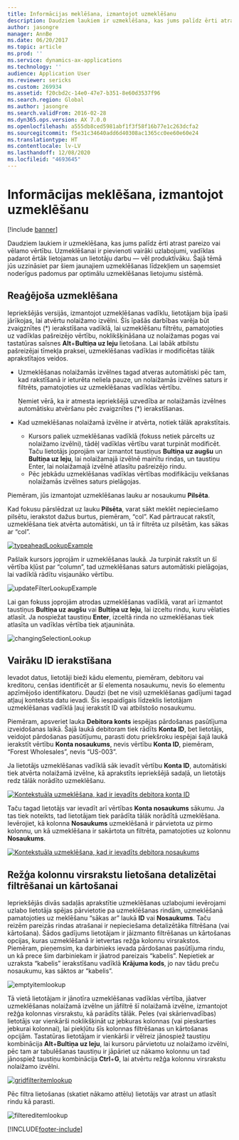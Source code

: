 ```yaml
---
title: Informācijas meklēšana, izmantojot uzmeklēšanu
description: Daudziem laukiem ir uzmeklēšana, kas jums palīdz ērti atrast pareizo vai vēlamo vērtību. Uzmeklēšanai ir pievienoti vairāki uzlabojumi, vadīklas padarot ērtāk lietojamas un lietotāju darbu — vēl produktīvāku. Šajā tēmā jūs uzzināsiet par šiem jaunajiem uzmeklēšanas līdzekļiem un saņemsiet noderīgus padomus par optimālu uzmeklēšanas lietojumu sistēmā.
author: jasongre
manager: AnnBe
ms.date: 06/20/2017
ms.topic: article
ms.prod: ''
ms.service: dynamics-ax-applications
ms.technology: ''
audience: Application User
ms.reviewer: sericks
ms.custom: 269934
ms.assetid: f20cbd2c-14e0-47e7-b351-8e60d3537f96
ms.search.region: Global
ms.author: jasongre
ms.search.validFrom: 2016-02-28
ms.dyn365.ops.version: AX 7.0.0
ms.openlocfilehash: a555db8ced5981abf1f3f58f16b77e1c263dcfa2
ms.sourcegitcommit: f5e31c34640add6d40308ac1365cc0ee60e60e24
ms.translationtype: HT
ms.contentlocale: lv-LV
ms.lasthandoff: 12/08/2020
ms.locfileid: "4693645"
---
```

# <a name="find-information-by-using-lookups"></a>Informācijas meklēšana, izmantojot uzmeklēšanu

[!include [banner](../includes/banner.md)]

Daudziem laukiem ir uzmeklēšana, kas jums palīdz ērti atrast pareizo vai vēlamo vērtību. Uzmeklēšanai ir pievienoti vairāki uzlabojumi, vadīklas padarot ērtāk lietojamas un lietotāju darbu — vēl produktīvāku. Šajā tēmā jūs uzzināsiet par šiem jaunajiem uzmeklēšanas līdzekļiem un saņemsiet noderīgus padomus par optimālu uzmeklēšanas lietojumu sistēmā.

## <a name="responsive-lookups"></a>Reaģējoša uzmeklēšana

Iepriekšējās versijās, izmantojot uzmeklēšanas vadīklu, lietotājam bija īpaši jārīkojas, lai atvērtu nolaižamo izvēlni. Šīs īpašās darbības varēja būt zvaigznītes (\*) ierakstīšana vadīklā, lai uzmeklēšanu filtrētu, pamatojoties uz vadīklas pašreizējo vērtību, noklikšķināšana uz nolaižamas pogas vai tastatūras saīsnes **Alt**+**Bultiņa uz leju** lietošana. Lai labāk atbilstu pašreizējai tīmekļa praksei, uzmeklēšanas vadīklas ir modificētas tālāk aprakstītajos veidos.

- Uzmeklēšanas nolaižamās izvēlnes tagad atveras automātiski pēc tam, kad rakstīšanā ir ieturēta neliela pauze, un nolaižamās izvēlnes saturs ir filtrēts, pamatojoties uz uzmeklēšanas vadīklas vērtību.

    Ņemiet vērā, ka ir atmesta iepriekšējā uzvedība ar nolaižamās izvēlnes automātisku atvēršanu pēc zvaigznītes (\*) ierakstīšanas.

- Kad uzmeklēšanas nolaižamā izvēlne ir atvērta, notiek tālāk aprakstītais.

    - Kursors paliek uzmeklēšanas vadīklā (fokuss netiek pārcelts uz nolaižamo izvēlni), tādēļ vadīklas vērtību varat turpināt modificēt. Taču lietotājs joprojām var izmantot taustiņus **Bultiņa uz augšu** un **Bultiņa uz leju**, lai nolaižamajā izvēlnē mainītu rindas, un taustiņu Enter, lai nolaižamajā izvēlnē atlasītu pašreizējo rindu.
    - Pēc jebkādu uzmeklēšanas vadīklas vērtības modifikāciju veikšanas nolaižamās izvēlnes saturs pielāgojas.

Piemēram, jūs izmantojat uzmeklēšanas lauku ar nosaukumu **Pilsēta**.

Kad fokusu pārslēdzat uz lauku **Pilsēta**, varat sākt meklēt nepieciešamo pilsētu, ierakstot dažus burtus, piemēram, “col”. Kad pārtraucat rakstīt, uzmeklēšana tiek atvērta automātiski, un tā ir filtrēta uz pilsētām, kas sākas ar “col”.

[![typeaheadLookupExample](./media/typeaheadlookupexample.png)](./media/typeaheadlookupexample.png)

Pašlaik kursors joprojām ir uzmeklēšanas laukā. Ja turpināt rakstīt un šī vērtība kļūst par “column”, tad uzmeklēšanas saturs automātiski pielāgojas, lai vadīklā rādītu visjaunāko vērtību.

![updateFilterLookupExample](./media/updatefilterlookupexample.png)

Lai gan fokuss joprojām atrodas uzmeklēšanas vadīklā, varat arī izmantot taustiņus **Bultiņa uz augšu** vai **Bultiņa uz leju**, lai izceltu rindu, kuru vēlaties atlasīt. Ja nospiežat taustiņu **Enter**, izceltā rinda no uzmeklēšanas tiek atlasīta un vadīklas vērtība tiek atjaunināta.

![changingSelectionLookup](./media/changingselectionlookup.png)

## <a name="typing-in-more-than-ids"></a>Vairāku ID ierakstīšana

Ievadot datus, lietotāji bieži kādu elementu, piemēram, debitoru vai kreditoru, cenšas identificēt ar šī elementa nosaukumu, nevis šo elementu apzīmējošo identifikatoru. Daudzi (bet ne visi) uzmeklēšanas gadījumi tagad atļauj konteksta datu ievadi. Šis iespaidīgais līdzeklis lietotājam uzmeklēšanas vadīklā ļauj ierakstīt ID vai atbilstošo nosaukumu.

Piemēram, apsveriet lauka **Debitora konts** iespējas pārdošanas pasūtījuma izveidošanas laikā. Šajā laukā debitoram tiek rādīts **Konta ID**, bet lietotājs, veidojot pārdošanas pasūtījumu, parasti dotu priekšroku iespējai šajā laukā ierakstīt vērtību **Konta nosaukums**, nevis vērtību **Konta ID**, piemēram, “Forest Wholesales”, nevis “US-003”.

Ja lietotājs uzmeklēšanas vadīklā sāk ievadīt vērtību **Konta ID**, automātiski tiek atvērta nolaižamā izvēlne, kā aprakstīts iepriekšējā sadaļā, un lietotājs redz tālāk norādīto uzmeklēšanu.

[![Kontekstuāla uzmeklēšana, kad ir ievadīts debitora konta ID](./media/howtocontextuallookups-1.png)](./media/howtocontextuallookups-1.png)

Taču tagad lietotājs var ievadīt arī vērtības **Konta nosaukums** sākumu. Ja tas tiek noteikts, tad lietotājam tiek parādīta tālāk norādītā uzmeklēšana. Ievērojiet, kā kolonna **Nosaukums** uzmeklēšanā ir pārvietota uz pirmo kolonnu, un kā uzmeklēšana ir sakārtota un filtrēta, pamatojoties uz kolonnu **Nosaukums**.

[![Kontekstuāla uzmeklēšana, kad ir ievadīts debitora nosaukums](./media/howtocontextuallookups-2.png)](./media/howtocontextuallookups-2.png)

## <a name="using-grid-column-headers-for-more-advanced-filtering-and-sorting"></a>Režģa kolonnu virsrakstu lietošana detalizētai filtrēšanai un kārtošanai

Iepriekšējās divās sadaļās aprakstītie uzmeklēšanas uzlabojumi ievērojami uzlabo lietotāja spējas pārvietotie pa uzmeklēšanas rindām, uzmeklēšanā pamatojoties uz meklēšanu “sākas ar” laukā **ID** vai **Nosaukums**. Taču reizēm pareizās rindas atrašanai ir nepieciešama detalizētāka filtrēšana (vai kārtošana). Šādos gadījums lietotājam ir jāizmanto filtrēšanas un kārtošanas opcijas, kuras uzmeklēšanā ir ietvertas režģa kolonnu virsrakstos. Piemēram, pieņemsim, ka darbinieks ievada pārdošanas pasūtījuma rindu, un kā prece šim darbiniekam ir jāatrod pareizais “kabelis”. Nepietiek ar uzraksta “kabelis” ierakstīšanu vadīklā **Krājuma kods**, jo nav tādu preču nosaukumu, kas sāktos ar “kabelis”.

![emptyitemlookup](./media/emptyitemlookup.png)

Tā vietā lietotājam ir jānotīra uzmeklēšanas vadīklas vērtība, jāatver uzmeklēšanas nolaižamā izvēlne un jāfiltrē šī nolaižamā izvēlne, izmantojot režģa kolonnas virsrakstu, kā parādīts tālāk. Peles (vai skārienvadības) lietotājs var vienkārši noklikšķināt uz jebkuras kolonnas (vai pieskarties jebkurai kolonnai), lai piekļūtu šīs kolonnas filtrēšanas un kārtošanas opcijām. Tastatūras lietotājam ir vienkārši ir vēlreiz jānospiež taustiņu kombinācija **Alt**+**Bultiņa** **uz leju**, lai kursoru pārvietotu uz nolaižamo izvēlni, pēc tam ar tabulēšanas taustiņu ir jāpāriet uz nākamo kolonnu un tad jānospiež taustiņu kombinācija **Ctrl**+**G**, lai atvērtu režģa kolonnu virsrakstu nolaižamo izvēlni.

[![gridfilteritemlookup](./media/gridfilteritemlookup.png)](./media/gridfilteritemlookup.png)

Pēc filtra lietošanas (skatiet nākamo attēlu) lietotājs var atrast un atlasīt rindu kā parasti.

![filtereditemlookup](./media/filtereditemlookup.png)


[!INCLUDE[footer-include](../../../includes/footer-banner.md)]